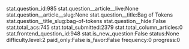 stat.question_id:985
stat.question__article__live:None
stat.question__article__slug:None
stat.question__title:Bag of Tokens
stat.question__title_slug:bag-of-tokens
stat.question__hide:False
stat.total_acs:745
stat.total_submitted:2379
stat.total_column_articles:0
stat.frontend_question_id:948
stat.is_new_question:False
status:None
difficulty.level:2
paid_only:False
is_favor:False
frequency:0
progress:0
